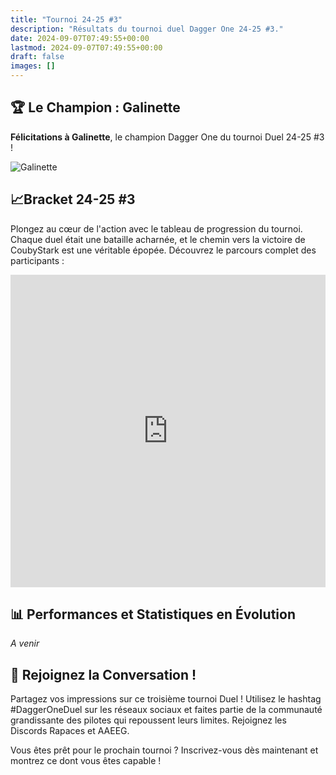 ```yaml
---
title: "Tournoi 24-25 #3"
description: "Résultats du tournoi duel Dagger One 24-25 #3."
date: 2024-09-07T07:49:55+00:00
lastmod: 2024-09-07T07:49:55+00:00
draft: false
images: []
---
```


## 🏆 Le Champion : **Galinette**
**Félicitations à Galinette**, le champion Dagger One du tournoi Duel 24-25 #3 !

![Galinette](/images/pilot_.jpg)

## **📈Bracket 24-25 #3**
Plongez au cœur de l'action avec le tableau de progression du tournoi. Chaque duel était une bataille acharnée, et le chemin vers la victoire de CoubyStark est une véritable épopée. Découvrez le parcours complet des participants :

<iframe src="https://challonge.com/fr/ehar7zqm/module" width="100%" height="500" frameborder="0" scrolling="auto" allowtransparency="true"></iframe>

## 📊 Performances et Statistiques en Évolution

*A venir*


## 💬 Rejoignez la Conversation !
Partagez vos impressions sur ce troisième tournoi Duel ! Utilisez le hashtag #DaggerOneDuel sur les réseaux sociaux et faites partie de la communauté grandissante des pilotes qui repoussent leurs limites. Rejoignez les Discords Rapaces et AAEEG.

Vous êtes prêt pour le prochain tournoi ? Inscrivez-vous dès maintenant et montrez ce dont vous êtes capable !